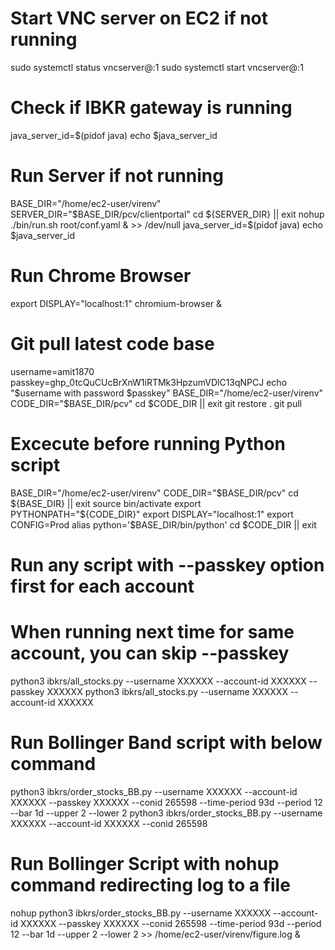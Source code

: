 # Start VNC server on EC2 if not running
sudo systemctl status vncserver@:1
sudo systemctl start vncserver@:1

# Check if IBKR gateway is running
java_server_id=$(pidof java)
echo $java_server_id

# Run Server if not running
BASE_DIR="/home/ec2-user/virenv"
SERVER_DIR="$BASE_DIR/pcv/clientportal"
cd ${SERVER_DIR} || exit
nohup ./bin/run.sh root/conf.yaml & >> /dev/null
java_server_id=$(pidof java)
echo $java_server_id

# Run Chrome Browser
export DISPLAY="localhost:1"
chromium-browser &

# Git pull latest code base
username=amit1870
passkey=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
echo "$username with password $passkey"
BASE_DIR="/home/ec2-user/virenv"
CODE_DIR="$BASE_DIR/pcv"
cd $CODE_DIR || exit
git restore .
git pull

# Excecute before running Python script
BASE_DIR="/home/ec2-user/virenv"
CODE_DIR="$BASE_DIR/pcv"
cd ${BASE_DIR} || exit
source bin/activate
export PYTHONPATH="${CODE_DIR}"
export DISPLAY="localhost:1"
export CONFIG=Prod
alias python='$BASE_DIR/bin/python'
cd $CODE_DIR || exit

# Run any script with --passkey option first for each account
# When running next time for same account, you can skip --passkey
python3 ibkrs/all_stocks.py --username XXXXXX --account-id XXXXXX --passkey XXXXXX
python3 ibkrs/all_stocks.py --username XXXXXX --account-id XXXXXX

# Run Bollinger Band script with below command
python3 ibkrs/order_stocks_BB.py --username XXXXXX --account-id XXXXXX --passkey XXXXXX --conid 265598 --time-period 93d --period 12 --bar 1d --upper 2 --lower 2
python3 ibkrs/order_stocks_BB.py --username XXXXXX --account-id XXXXXX --conid 265598

# Run Bollinger Script with nohup command redirecting log to a file
nohup python3 ibkrs/order_stocks_BB.py --username XXXXXX --account-id XXXXXX --passkey XXXXXX --conid 265598 --time-period 93d --period 12 --bar 1d --upper 2 --lower 2  >> /home/ec2-user/virenv/figure.log &